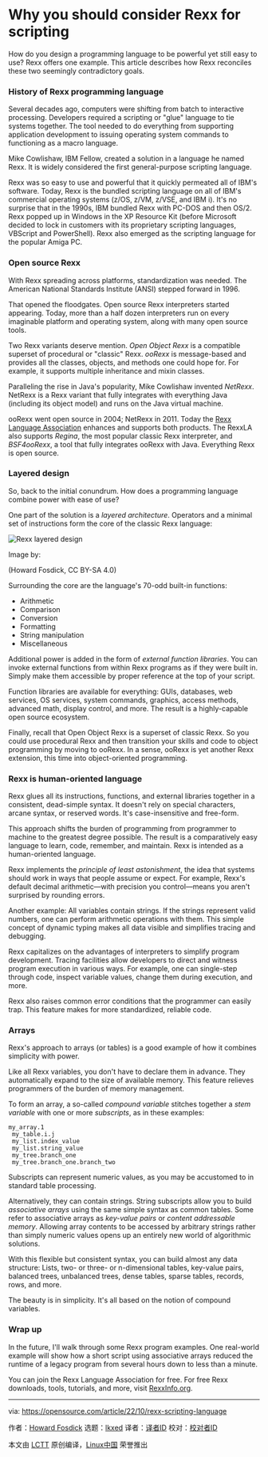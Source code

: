 [#]: subject: "Why you should consider Rexx for scripting"
[#]: via: "https://opensource.com/article/22/10/rexx-scripting-language"
[#]: author: "Howard Fosdick https://opensource.com/users/howtech"
[#]: collector: "lkxed"
[#]: translator: "Drwhooooo"
[#]: reviewer: " "
[#]: publisher: " "
[#]: url: " "

Why you should consider Rexx for scripting
======

How do you design a programming language to be powerful yet still easy to use? Rexx offers one example. This article describes how Rexx reconciles these two seemingly contradictory goals.

### History of Rexx programming language

Several decades ago, computers were shifting from batch to interactive processing. Developers required a scripting or "glue" language to tie systems together. The tool needed to do everything from supporting application development to issuing operating system commands to functioning as a macro language.

Mike Cowlishaw, IBM Fellow, created a solution in a language he named Rexx. It is widely considered the first general-purpose scripting language.

Rexx was so easy to use and powerful that it quickly permeated all of IBM's software. Today, Rexx is the bundled scripting language on all of IBM's commercial operating systems (z/OS, z/VM, z/VSE, and IBM i). It's no surprise that in the 1990s, IBM bundled Rexx with PC-DOS and then OS/2. Rexx popped up in Windows in the XP Resource Kit (before Microsoft decided to lock in customers with its proprietary scripting languages, VBScript and PowerShell). Rexx also emerged as the scripting language for the popular Amiga PC.

### Open source Rexx

With Rexx spreading across platforms, standardization was needed. The American National Standards Institute (ANSI) stepped forward in 1996.

That opened the floodgates. Open source Rexx interpreters started appearing. Today, more than a half dozen interpreters run on every imaginable platform and operating system, along with many open source tools.

Two Rexx variants deserve mention. _Open Object Rexx_ is a compatible superset of procedural or "classic" Rexx. _ooRexx_ is message-based and provides all the classes, objects, and methods one could hope for. For example, it supports multiple inheritance and mixin classes.

Paralleling the rise in Java's popularity, Mike Cowlishaw invented _NetRexx_. NetRexx is a Rexx variant that fully integrates with everything Java (including its object model) and runs on the Java virtual machine.

ooRexx went open source in 2004; NetRexx in 2011. Today the [Rexx Language Association][1] enhances and supports both products. The RexxLA also supports _Regina_, the most popular classic Rexx interpreter, and _BSF4ooRexx_, a tool that fully integrates ooRexx with Java. Everything Rexx is open source.

### Layered design

So, back to the initial conundrum. How does a programming language combine power with ease of use?

One part of the solution is a _layered architecture_. Operators and a minimal set of instructions form the core of the classic Rexx language:

![Rexx layered design][2]

Image by: 

(Howard Fosdick, CC BY-SA 4.0)

Surrounding the core are the language's 70-odd built-in functions:

- Arithmetic
- Comparison
- Conversion
- Formatting
- String manipulation
- Miscellaneous

Additional power is added in the form of _external function libraries_. You can invoke external functions from within Rexx programs as if they were built in. Simply make them accessible by proper reference at the top of your script.

Function libraries are available for everything: GUIs, databases, web services, OS services, system commands, graphics, access methods, advanced math, display control, and more. The result is a highly-capable open source ecosystem.

Finally, recall that Open Object Rexx is a superset of classic Rexx. So you could use procedural Rexx and then transition your skills and code to object programming by moving to ooRexx. In a sense, ooRexx is yet another Rexx extension, this time into object-oriented programming.

### Rexx is human-oriented language

Rexx glues all its instructions, functions, and external libraries together in a consistent, dead-simple syntax. It doesn't rely on special characters, arcane syntax, or reserved words. It's case-insensitive and free-form.

This approach shifts the burden of programming from programmer to machine to the greatest degree possible. The result is a comparatively easy language to learn, code, remember, and maintain. Rexx is intended as a human-oriented language.

Rexx implements the _principle of least astonishment_, the idea that systems should work in ways that people assume or expect. For example, Rexx's default decimal arithmetic—with precision you control—means you aren't surprised by rounding errors.

Another example: All variables contain strings. If the strings represent valid numbers, one can perform arithmetic operations with them. This simple concept of dynamic typing makes all data visible and simplifies tracing and debugging.

Rexx capitalizes on the advantages of interpreters to simplify program development. Tracing facilities allow developers to direct and witness program execution in various ways. For example, one can single-step through code, inspect variable values, change them during execution, and more.

Rexx also raises common error conditions that the programmer can easily trap. This feature makes for more standardized, reliable code.

### Arrays

Rexx's approach to arrays (or tables) is a good example of how it combines simplicity with power.

Like all Rexx variables, you don't have to declare them in advance. They automatically expand to the size of available memory. This feature relieves programmers of the burden of memory management.

To form an array, a so-called _compound variable_ stitches together a _stem variable_ with one or more _subscripts_, as in these examples:

```
my_array.1
 my_table.i.j
 my_list.index_value
 my_list.string_value
 my_tree.branch_one
 my_tree.branch_one.branch_two
```

Subscripts can represent numeric values, as you may be accustomed to in standard table processing.

Alternatively, they can contain strings. String subscripts allow you to build _associative arrays_ using the same simple syntax as common tables. Some refer to associative arrays as _key-value pairs_ or _content addressable memory_. Allowing array contents to be accessed by arbitrary strings rather than simply numeric values opens up an entirely new world of algorithmic solutions.

With this flexible but consistent syntax, you can build almost any data structure: Lists, two- or three- or n-dimensional tables, key-value pairs, balanced trees, unbalanced trees, dense tables, sparse tables, records, rows, and more.

The beauty is in simplicity. It's all based on the notion of compound variables.

### Wrap up

In the future, I'll walk through some Rexx program examples. One real-world example will show how a short script using associative arrays reduced the runtime of a legacy program from several hours down to less than a minute.

You can join the Rexx Language Association for free. For free Rexx downloads, tools, tutorials, and more, visit [RexxInfo.org][3].

--------------------------------------------------------------------------------

via: https://opensource.com/article/22/10/rexx-scripting-language

作者：[Howard Fosdick][a]
选题：[lkxed][b]
译者：[译者ID](https://github.com/译者ID)
校对：[校对者ID](https://github.com/校对者ID)

本文由 [LCTT](https://github.com/LCTT/TranslateProject) 原创编译，[Linux中国](https://linux.cn/) 荣誉推出

[a]: https://opensource.com/users/howtech
[b]: https://github.com/lkxed
[1]: http://www.RexxLA.org
[2]: https://opensource.com/sites/default/files/2022-10/rexx_layered_design.jpg
[3]: http://www.RexxInfo.org
